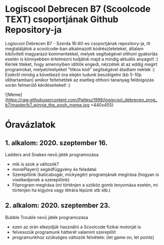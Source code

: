 # Logiscool Debrecen B7 (Scoolcode TEXT) csoportjának Github Repository-ja
Logiscool Debrecen B7 - Szerda 16:40-es csoportjának repository-ja, itt megtaláljátok a scoolcode-ban alkalmazott kódrészleteteket, általam kibővített magyarázó kommentekkel, melyek segítségével otthoni gyakorlás esetén is könnyebben értelmezni tudjátok majd a mindig aktuális anyagot! :)
Kérlek titeket, hogy amennyiben időtök engedi, nézzétek át az eddig megírt programokat, melyet/melyeket "titkos kód" segítségével átadtam nektek :)
Ezekről mindig a következő óra elején tudunk beszélgetni (kb 5-10p időtartamban) amikor feltehetitek az esetleg otthoni tananyag feldolgozás során felmerülő kérdéseiteket! :)

![Meme](https://raw.githubusercontent.com/Pattesz1998/logiscool_debrecen_prog_b7/master/b7_winnie_the_pooh_meme.jpg =440x455)

# Óravázlatok 
## 1. alkalom: 2020. szeptember 16.
Ladders and Snakes nevű játék programozása
- mik is azok a változók?
- movePlayer() segédfüggvény és feladatai
- Szereplőink (katicabogár, mickyegér) programjának megírása (hogyan is viselkedjenek a szereplőink)
- Főprogram megírása (mi történjen a szóköz gomb lenyomása esetén, mi történjen ha kígyóra vagy létrára lépünk stb stb.)

## 2. alkalom: 2020. szeptember 23.
Bubble Trouble nevű játék programozása
- ezen az órán elkezdjük használni a Scoolcode fizikai motorját is
- felvesszük programunk hátterét valamint szereplőit
- programunkhoz szükséges változók felvétele: (let game on, let points)

